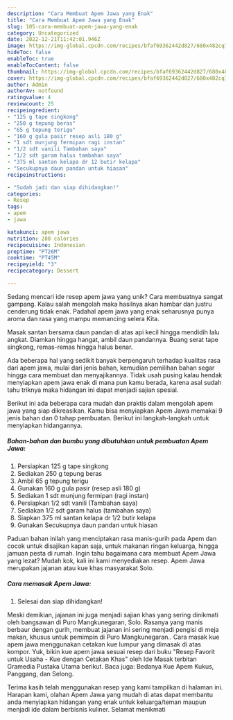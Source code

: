 ```yaml
---
description: "Cara Membuat Apem Jawa yang Enak"
title: "Cara Membuat Apem Jawa yang Enak"
slug: 105-cara-membuat-apem-jawa-yang-enak
category: Uncategorized
date: 2022-12-21T11:42:01.946Z
image: https://img-global.cpcdn.com/recipes/bfaf69362442d827/680x482cq70/apem-jawa-foto-resep-utama.jpg
hideToc: false
enableToc: true
enableTocContent: false
thumbnail: https://img-global.cpcdn.com/recipes/bfaf69362442d827/680x482cq70/apem-jawa-foto-resep-utama.jpg
cover: https://img-global.cpcdn.com/recipes/bfaf69362442d827/680x482cq70/apem-jawa-foto-resep-utama.jpg
author: Admin
authorAv: notfound
ratingvalue: 4
reviewcount: 25
recipeingredient:
- "125 g tape singkong"
- "250 g tepung beras"
- "65 g tepung terigu"
- "160 g gula pasir resep asli 180 g"
- "1 sdt munjung fermipan ragi instan"
- "1/2 sdt vanili Tambahan saya"
- "1/2 sdt garam halus tambahan saya"
- "375 ml santan kelapa dr 12 butir kelapa"
- "Secukupnya daun pandan untuk hiasan"
recipeinstructions:

- "Sudah jadi dan siap dihidangkan!"
categories:
- Resep
tags:
- apem
- jawa

katakunci: apem jawa 
nutrition: 280 calories
recipecuisine: Indonesian
preptime: "PT26M"
cooktime: "PT45M"
recipeyield: "3"
recipecategory: Dessert

---
```





Sedang mencari ide resep apem jawa yang unik? Cara membuatnya sangat gampang. Kalau salah mengolah maka hasilnya akan hambar dan justru cenderung tidak enak. Padahal apem jawa yang enak seharusnya punya aroma dan rasa yang mampu memancing selera Kita.





Masak santan bersama daun pandan di atas api kecil hingga mendidih lalu angkat. Diamkan hingga hangat, ambil daun pandannya. Buang serat tape singkong, remas-remas hingga halus benar.

Ada beberapa hal yang sedikit banyak berpengaruh terhadap kualitas rasa dari apem jawa, mulai dari jenis bahan, kemudian pemilihan bahan segar hingga cara membuat dan menyajikannya. Tidak usah pusing kalau hendak menyiapkan apem jawa enak di mana pun kamu berada, karena asal sudah tahu triknya maka hidangan ini dapat menjadi sajian spesial.






Berikut ini ada beberapa cara mudah dan praktis dalam mengolah apem jawa yang siap dikreasikan. Kamu bisa menyiapkan Apem Jawa memakai 9 jenis bahan dan 0 tahap pembuatan. Berikut ini langkah-langkah untuk menyiapkan hidangannya.

<!--inarticleads1-->

##### Bahan-bahan dan bumbu yang dibutuhkan untuk pembuatan Apem Jawa:

1. Persiapkan 125 g tape singkong
1. Sediakan 250 g tepung beras
1. Ambil 65 g tepung terigu
1. Gunakan 160 g gula pasir (resep asli 180 g)
1. Sediakan 1 sdt munjung fermipan (ragi instan)
1. Persiapkan 1/2 sdt vanili (Tambahan saya)
1. Sediakan 1/2 sdt garam halus (tambahan saya)
1. Siapkan 375 ml santan kelapa dr 1/2 butir kelapa
1. Gunakan Secukupnya daun pandan untuk hiasan


Paduan bahan inilah yang menciptakan rasa manis-gurih pada Apem dan cocok untuk disajikan kapan saja, untuk makanan ringan keluarga, hingga jamuan pesta di rumah. Ingin tahu bagaimana cara membuat Apem Jawa yang lezat? Mudah kok, kali ini kami menyediakan resep. Apem Jawa merupakan jajanan atau kue khas masyarakat Solo. 

<!--inarticleads2-->

##### Cara memasak Apem Jawa:


1. Selesai dan siap dihidangkan!

Meski demikian, jajanan ini juga menjadi sajian khas yang sering dinikmati oleh bangsawan di Puro Mangkunegaran, Solo. Rasanya yang manis berbaur dengan gurih, membuat jajanan ini sering menjadi pengisi di meja makan, khusus untuk pemimpin di Puro Mangkunegaran.. Cara masak kue apem jawa menggunakan cetakan kue lumpur yang dimasak di atas kompor. Yuk, bikin kue apem jawa sesuai resep dari buku &#34;Resep Favorit untuk Usaha - Kue dengan Cetakan Khas&#34; oleh Ide Masak terbitan Gramedia Pustaka Utama berikut. Baca juga: Bedanya Kue Apem Kukus, Panggang, dan Selong. 

Terima kasih telah menggunakan resep yang kami tampilkan di halaman ini. Harapan kami, olahan Apem Jawa yang mudah di atas dapat membantu anda menyiapkan hidangan yang enak untuk keluarga/teman maupun menjadi ide dalam berbisnis kuliner. Selamat menikmati
